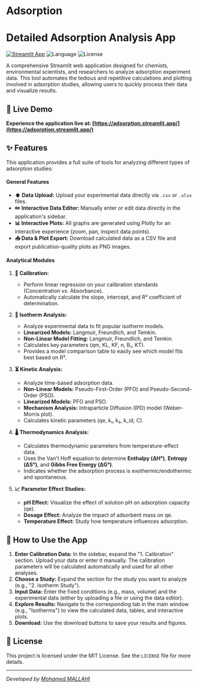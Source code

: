# Adsorption
# Detailed Adsorption Analysis App

[![Streamlit App](https://static.streamlit.io/badges/streamlit_badge_black_white.svg)](https://adsorption.streamlit.app/)
![Language](https://img.shields.io/badge/Language-Python-blue.svg)
![License](https://img.shields.io/badge/License-MIT-green.svg)

A comprehensive Streamlit web application designed for chemists, environmental scientists, and researchers to analyze adsorption experiment data. This tool automates the tedious and repetitive calculations and plotting involved in adsorption studies, allowing users to quickly process their data and visualize results.

## 🚀 Live Demo

**Experience the application live at: [https://adsorption.streamlit.app/](https://adsorption.streamlit.app/)**

## ✨ Features

This application provides a full suite of tools for analyzing different types of adsorption studies:

#### General Features
- **⬆️ Data Upload:** Upload your experimental data directly via `.csv` or `.xlsx` files.
- **✏️ Interactive Data Editor:** Manually enter or edit data directly in the application's sidebar.
- **📊 Interactive Plots:** All graphs are generated using Plotly for an interactive experience (zoom, pan, inspect data points).
- **📥 Data & Plot Export:** Download calculated data as a CSV file and export publication-quality plots as PNG images.

#### Analytical Modules
1.  **🔬 Calibration:**
    -   Perform linear regression on your calibration standards (Concentration vs. Absorbance).
    -   Automatically calculate the slope, intercept, and R² coefficient of determination.

2.  **🧪 Isotherm Analysis:**
    -   Analyze experimental data to fit popular isotherm models.
    -   **Linearized Models:** Langmuir, Freundlich, and Temkin.
    -   **Non-Linear Model Fitting:** Langmuir, Freundlich, and Temkin.
    -   Calculates key parameters (qm, KL, KF, n, B₁, KT).
    -   Provides a model comparison table to easily see which model fits best based on R².

3.  **⏳ Kinetic Analysis:**
    -   Analyze time-based adsorption data.
    -   **Non-Linear Models:** Pseudo-First-Order (PFO) and Pseudo-Second-Order (PSO).
    -   **Linearized Models:** PFO and PSO.
    -   **Mechanism Analysis:** Intraparticle Diffusion (IPD) model (Weber-Morris plot).
    -   Calculates kinetic parameters (qe, k₁, k₂, k_id, C).

4.  **🌡️ Thermodynamics Analysis:**
    -   Calculates thermodynamic parameters from temperature-effect data.
    -   Uses the Van't Hoff equation to determine **Enthalpy (ΔH°)**, **Entropy (ΔS°)**, and **Gibbs Free Energy (ΔG°)**.
    -   Indicates whether the adsorption process is exothermic/endothermic and spontaneous.

5.  **📈 Parameter Effect Studies:**
    -   **pH Effect:** Visualize the effect of solution pH on adsorption capacity (qe).
    -   **Dosage Effect:** Analyze the impact of adsorbent mass on qe.
    -   **Temperature Effect:** Study how temperature influences adsorption.

## 📖 How to Use the App

1.  **Enter Calibration Data:** In the sidebar, expand the "1. Calibration" section. Upload your data or enter it manually. The calibration parameters will be calculated automatically and used for all other analyses.
2.  **Choose a Study:** Expand the section for the study you want to analyze (e.g., "2. Isotherm Study").
3.  **Input Data:** Enter the fixed conditions (e.g., mass, volume) and the experimental data (either by uploading a file or using the data editor).
4.  **Explore Results:** Navigate to the corresponding tab in the main window (e.g., "Isotherms") to view the calculated data, tables, and interactive plots.
5.  **Download:** Use the download buttons to save your results and figures.

## 📄 License

This project is licensed under the MIT License. See the `LICENSE` file for more details.

---
*Developed by [Mohamed MALLAHI](https://github.com/mmalahi00)*
